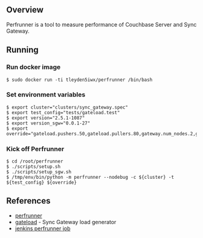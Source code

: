 
## Overview

Perfrunner is a tool to measure performance of Couchbase Server and Sync Gateway.

## Running

### Run docker image

```
$ sudo docker run -ti tleyden5iwx/perfrunner /bin/bash
```

### Set environment variables

```
$ export cluster="clusters/sync_gateway.spec"
$ export test_config="tests/gateload.test"
$ export version="2.5.1-1087"
$ export version_sgw="0.0.1-27"
$ export override="gateload.pushers.50,gateload.pullers.80,gateway.num_nodes.2,gateway.profiling_freq.500,gateload.run_time.300"
```

### Kick off Perfrunner

```
$ cd /root/perfrunner
$ ./scripts/setup.sh
$ ./scripts/setup_sgw.sh
$ /tmp/env/bin/python -m perfrunner --nodebug -c ${cluster} -t ${test_config} ${override}
```

## References

* [perfrunner](https://github.com/couchbaselabs/perfrunner)
* [gateload](https://github.com/couchbaselabs/gateload) - Sync Gateway load generator
* [jenkins perfrunner job](http://ci.sc.couchbase.com/view/sync%20gateway/job/cen006-p0-cbsgw-real-perf/)